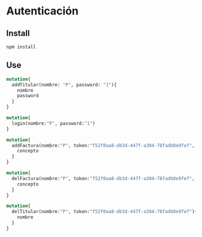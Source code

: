 # Autenticación

## Install

```
npm install
```

## Use


```graphql
mutation{
  addTitular(nombre: "P", password: "1"){
    nombre
    password
  }
}
```

```graphql
mutation{
  login(nombre:"P", password:"1")
}
```

```graphql
mutation{
  addFactura(nombre:"P", token:"f52f0aa8-db3d-447f-a304-78fadb0e9fef", concepto:"GIT GUD", cantidad: 3.00, ){
    concepto
  }
}
```

```graphql
mutation{
  delFactura(nombre:"P", token:"f52f0aa8-db3d-447f-a304-78fadb0e9fef", _id:"5ddff021a4a7a93d6b35b021"){
    concepto
  }
}
```

```graphql
mutation{
  delTitular(nombre:"P", token:"f52f0aa8-db3d-447f-a304-78fadb0e9fef"){
    nombre
  }
}
```
